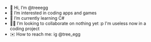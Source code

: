 - 🙂 Hi, I’m @treeegg
- 👀 I’m interested in coding apps and games
- 🌱 I’m currently learning C#
- 🫶🏼 I’m looking to collaborate on nothing yet :p I'm useless now in a coding project
- ✉️ How to reach me: ig @tree_egg 

<!---
treeegg/treeegg is a ✨ special ✨ repository because its `README.md` (this file) appears on your GitHub profile.
You can click the Preview link to take a look at your changes.
--->
